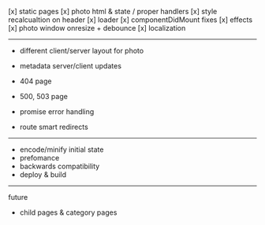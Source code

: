 [x] static pages
[x] photo html & state / proper handlers
[x] style recalcualtion on header
[x] loader
[x] componentDidMount fixes
[x] effects
[x] photo window onresize + debounce
[x] localization

-----------------------------

- different client/server layout for photo
- metadata server/client updates

- 404 page
- 500, 503 page
- promise error handling
- route smart redirects

-----------------------------
- encode/minify initial state
- prefomance
- backwards compatibility
- deploy & build

-----------------------------
future
- child pages & category pages
